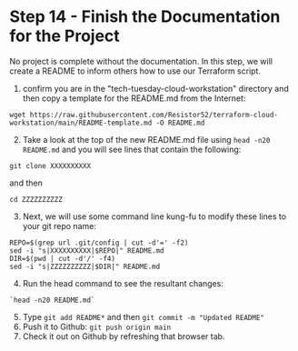 # Step 14 - Finish the Documentation for the Project

No project is complete without the documentation. In this step, we will create a README
to inform others how to use our Terraform script.

1. confirm you are in the "tech-tuesday-cloud-workstation" directory and then copy
a template for the README.md from the Internet:

```
wget https://raw.githubusercontent.com/Resistor52/terraform-cloud-workstation/main/README-template.md -O README.md
```

2. Take a look at the top of the new README.md file using `head -n20 README.md` and you
will see lines that contain the following:

```
git clone XXXXXXXXXX
```
and then

```
cd ZZZZZZZZZZ
```

3. Next, we will use some command line kung-fu to modify these lines to your git repo name:

```
REPO=$(grep url .git/config | cut -d'=' -f2)
sed -i "s|XXXXXXXXXX|$REPO|" README.md
DIR=$(pwd | cut -d'/' -f4)
sed -i "s|ZZZZZZZZZZ|$DIR|" README.md
```

4. Run the head command to see the resultant changes:

```
`head -n20 README.md`
```

5. Type `git add README*` and then `git commit -m "Updated README"`
6. Push it to Github: `git push origin main`
7. Check it out on Github by refreshing that browser tab.
